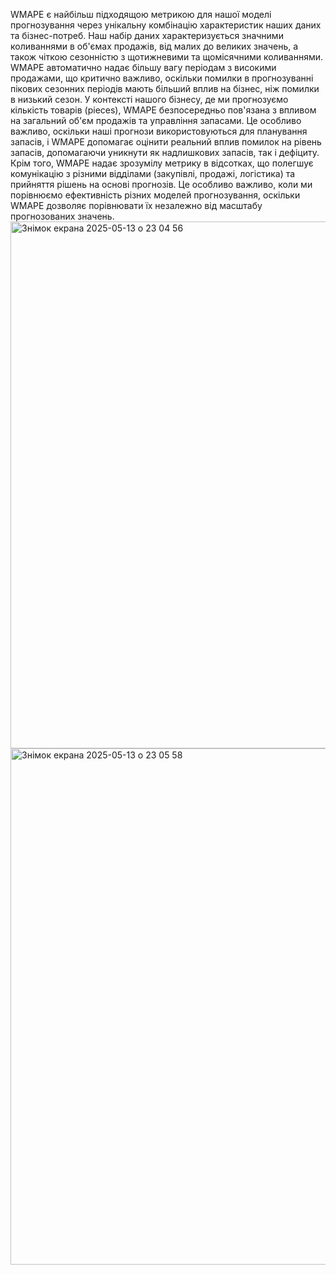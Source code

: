 WMAPE є найбільш підходящою метрикою для нашої моделі прогнозування через унікальну комбінацію характеристик наших даних та бізнес-потреб. Наш набір даних характеризується значними коливаннями в об'ємах продажів, від малих до великих значень, а також чіткою сезонністю з щотижневими та щомісячними коливаннями. WMAPE автоматично надає більшу вагу періодам з високими продажами, що критично важливо, оскільки помилки в прогнозуванні пікових сезонних періодів мають більший вплив на бізнес, ніж помилки в низький сезон.
У контексті нашого бізнесу, де ми прогнозуємо кількість товарів (pieces), WMAPE безпосередньо пов'язана з впливом на загальний об'єм продажів та управління запасами. Це особливо важливо, оскільки наші прогнози використовуються для планування запасів, і WMAPE допомагає оцінити реальний вплив помилок на рівень запасів, допомагаючи уникнути як надлишкових запасів, так і дефіциту.
Крім того, WMAPE надає зрозумілу метрику в відсотках, що полегшує комунікацію з різними відділами (закупівлі, продажі, логістика) та прийняття рішень на основі прогнозів. Це особливо важливо, коли ми порівнюємо ефективність різних моделей прогнозування, оскільки WMAPE дозволяє порівнювати їх незалежно від масштабу прогнозованих значень.
<img width="843" alt="Знімок екрана 2025-05-13 о 23 04 56" src="https://github.com/user-attachments/assets/43d622d7-b02c-42c9-9cb7-5a55a6351f31" />
<img width="826" alt="Знімок екрана 2025-05-13 о 23 05 58" src="https://github.com/user-attachments/assets/b6b48111-72b9-497a-926b-694203188e14" />
